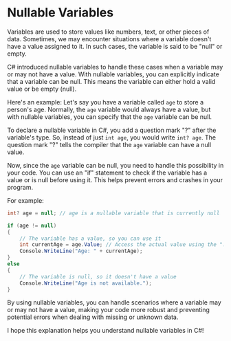 # Nullable Variables

Variables are used to store values like numbers, text, or other pieces of data. Sometimes, we may encounter situations where a variable doesn't have a value assigned to it. In such cases, the variable is said to be "null" or empty.

C# introduced nullable variables to handle these cases when a variable may or may not have a value. With nullable variables, you can explicitly indicate that a variable can be null. This means the variable can either hold a valid value or be empty (null).

Here's an example: Let's say you have a variable called `age` to store a person's age. Normally, the `age` variable would always have a value, but with nullable variables, you can specify that the `age` variable can be null.

To declare a nullable variable in C#, you add a question mark "?" after the variable's type. So, instead of just `int age`, you would write `int? age`. The question mark "?" tells the compiler that the `age` variable can have a null value.

Now, since the `age` variable can be null, you need to handle this possibility in your code. You can use an "if" statement to check if the variable has a value or is null before using it. This helps prevent errors and crashes in your program.

For example:

```csharp
int? age = null; // age is a nullable variable that is currently null

if (age != null)
{
    // The variable has a value, so you can use it
    int currentAge = age.Value; // Access the actual value using the ".Value" property
    Console.WriteLine("Age: " + currentAge);
}
else
{
    // The variable is null, so it doesn't have a value
    Console.WriteLine("Age is not available.");
}
```

By using nullable variables, you can handle scenarios where a variable may or may not have a value, making your code more robust and preventing potential errors when dealing with missing or unknown data.

I hope this explanation helps you understand nullable variables in C#!
